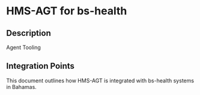 # HMS-AGT for bs-health

## Description

Agent Tooling

## Integration Points

This document outlines how HMS-AGT is integrated with bs-health systems in Bahamas.
